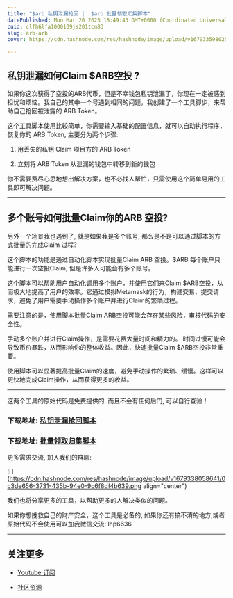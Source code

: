 ```yaml
---
title: "$arb 私钥泄漏抢回 |  $arb 批量领取汇集脚本"
datePublished: Mon Mar 20 2023 18:49:43 GMT+0000 (Coordinated Universal Time)
cuid: clfh6lfa1000109js201tcn83
slug: arb-arb
cover: https://cdn.hashnode.com/res/hashnode/image/upload/v1679335980254/34c9de9d-8665-4d8c-a832-e2302086066c.png

---
```


## 私钥泄漏如何Claim $ARB空投 ?

如果你这次获得了空投的ARB代币，但是不幸钱包私钥泄漏了，你现在一定被感到担忧和烦恼。我自己的其中一个号遇到相同的问题，我创建了一个工具脚步，来帮助自己抢回被泄露的 ARB Token。

这个工具脚本使用比较简单，你需要输入基础的配置信息，就可以自动执行程序，恢复你的 ARB Token, 主要分为两个步骤:

1. 用丢失的私钥 Claim 项目方的 ARB Token
    
2. 立刻将 ARB Token 从泄漏的钱包中转移到新的钱包
    

你不需要费尽心思地想出解决方案，也不必找人帮忙，只需使用这个简单易用的工具即可解决问题。

---

## 多个账号如何批量Claim你的ARB 空投?

另外一个场景我也遇到了, 就是如果我是多个账号, 那么是不是可以通过脚本的方式批量的完成Claim 过程?

这个脚本的功能是通过自动化脚本实现批量Claim ARB 空投。$ARB 每个账户只能进行一次空投Claim, 但是许多人可能会有多个账号。

这个脚本可以帮助用户自动化调用多个账户，并使用它们来Claim $ARB空投，从而极大地提高了用户的效率。它通过模拟Metamask的行为，构建交易、提交请求，避免了用户需要手动操作多个账户并进行Claim的繁琐过程。

需要注意的是，使用脚本批量Claim ARB空投可能会存在某些风险，审核代码的安全性。

手动多个账户并进行Claim操作，是需要花费大量时间和精力的。 时间过慢可能会导致币价暴跌，从而影响你的整体收益。因此，快速批量Claim $ARB空投非常重要。

使用脚本可以显著提高批量Claim的速度，避免手动操作的繁琐、缓慢。这样可以更快地完成Claim操作，从而获得更多的收益。

---

这两个工具的原始代码是免费提供的, 而且不会有任何后门, 可以自行查验！

### 下载地址: [私钥泄漏抢回脚本](https://app.holly.ink/wp-content/uploads/2023/03/ARB%E4%B8%A2%E5%8F%B7%E6%89%BE%E5%9B%9E%E8%84%9A%E6%9C%AC.zip)

### 下载地址: [批量领取归集脚本](https://app.holly.ink/wp-content/uploads/2023/03/ARB%E6%89%B9%E9%87%8FClaim%E8%84%9A%E6%9C%AC.zip)

更多需求交流, 加入我们的群聊:

![](https://cdn.hashnode.com/res/hashnode/image/upload/v1679338058641/0c3de656-3731-435b-94e0-9c6f8df4b639.png align="center")

我们也将分享更多的工具，以帮助更多的人解决类似的问题。

如果你想挽救自己的财产安全，这个工具是必备的, 如果你还有搞不清的地方,或者原始代码不会使用可以加我微信交流: lhp6636

---

## 关注更多

* [Youtube 订阅](https://www.youtube.com/channel/UCDrmDcLjnmIQk-xtNuJ42Sw?sub_confirmation=1)
    
* [社区资源](https://linktr.ee/AntCaveClub)